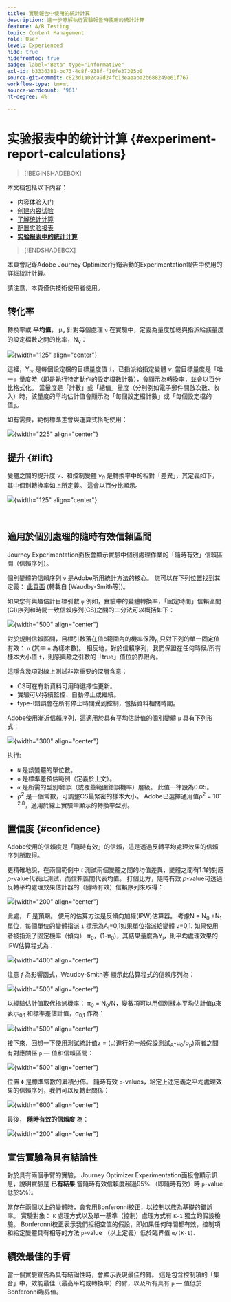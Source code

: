 ```yaml
---
title: 實驗報告中使用的統計計算
description: 進一步瞭解執行實驗報告時使用的統計計算
feature: A/B Testing
topic: Content Management
role: User
level: Experienced
hide: true
hidefromtoc: true
badge: label="Beta" type="Informative"
exl-id: b3336381-bc73-4c8f-938f-f10fe37305b0
source-git-commit: c823d1a02ca9d24fc13eaeaba2b688249e61f767
workflow-type: tm+mt
source-wordcount: '961'
ht-degree: 4%

---
```


# 实验报表中的统计计算 {#experiment-report-calculations}

>[!BEGINSHADEBOX]

本文档包括以下内容：

* [内容体验入门](get-started-experiment.md)
* [创建内容试验](content-experiment.md)
* [了解统计计算](experiment-calculations.md)
* [配置实验报表](reporting-configuration.md)
* **[实验报表中的统计计算](experiment-report-calculations.md)**

>[!ENDSHADEBOX]

本頁會記錄Adobe Journey Optimizer行銷活動的Experimentation報告中使用的詳細統計計算。

請注意，本頁僅供技術使用者使用。

## 转化率

轉換率或 **平均值**， μ<sub>ν</sub> 針對每個處理 `ν` 在實驗中，定義為量度加總與指派給該量度的設定檔數之間的比率，N<sub>ν</sub>：

![](assets/statistical_1.png){width="125" align="center"}

這裡，Y<sub>iν</sub> 是每個設定檔的目標量度值 `i`，已指派給指定變體 *ν*. 當目標量度是「唯一」量度時（即是執行特定動作的設定檔數計數），會顯示為轉換率，並會以百分比格式化。 當量度是「計數」或「總值」量度（分別例如電子郵件開啟次數、收入）時，該量度的平均估計值會顯示為「每個設定檔計數」或「每個設定檔的值」。

如有需要，範例標準差會與運算式搭配使用：

![](assets/statistical_2.png){width="225" align="center"}

## 提升 {#lift}

變體之間的提升度  *ν*、和控制變體  *ν<sub>0</sub>* 是轉換率中的相對「差異」，其定義如下，其中個別轉換率如上所定義。 這會以百分比顯示。

![](assets/statistical_3.png){width="125" align="center"}

</br>

## 適用於個別處理的隨時有效信賴區間

Journey Experimentation面板會顯示實驗中個別處理作業的「隨時有效」信賴區間（信賴序列）。

個別變體的信賴序列 `ν` 是Adobe所用統計方法的核心。 您可以在下列位置找到其定義： [此頁面](https://doi.org/10.48550/arXiv.2103.06476) (轉載自 [Waudby-Smith等])。

如果您有興趣估計目標引數 `ψ` 例如，實驗中的變體轉換率，「固定時間」信賴區間(CI)序列和時間一致信賴序列(CS)之間的二分法可以概括如下：

![](assets/statistical_4.png){width="500" align="center"}

對於規則信賴區間，目標引數落在值ċ範圍內的機率保證<sub>n</sub> 只對下列的單一固定值有效： `n` (其中 `n` 為樣本數)。 相反地，對於信賴序列，我們保證在任何時候/所有樣本大小值 `t`，則感興趣之引數的「true」值位於界限內。

這隱含幾項對線上測試非常重要的深層含意：

* CS可在有新資料可用時選擇性更新。
* 實驗可以持續監控、自動停止或繼續。
* type-I錯誤會在所有停止時間受到控制，包括資料相關時間。

Adobe使用漸近信賴序列，這適用於具有平均估計值的個別變體 `μ` 具有下列形式：

![](assets/statistical_5.png){width="300" align="center"}

执行:

* `N` 是該變體的單位數。
* `σ` 是標準差預估範例（定義於上文）。
* `α` 是所需的型別I錯誤（或覆蓋範圍錯誤機率）層級。 此值一律設為0.05。
* ρ<sup>2</sup> 是一個常數，可調整CS最緊密的樣本大小。 Adobe已選擇通用值ρ<sup>2</sup> = 10<sup>-2.8</sup>，適用於線上實驗中顯示的轉換率型別。

## 置信度 {#confidence}

Adobe使用的信賴度是「隨時有效」的信賴，這是透過反轉平均處理效果的信賴序列所取得。

更精確地說，在兩個範例中 *t* 測試兩個變體之間的均值差異，變體之間有1:1的對應 *p*-value代表此測試，而信賴區間代表均值。 打個比方，隨時有效 *p*-value可透過反轉平均處理效果估計器的（隨時有效）信賴序列來取得：

![](assets/statistical_6.png){width="200" align="center"}

此處， *E* 是預期。 使用的估算方法是反傾向加權(IPW)估算器。 考慮N = N<sub>0</sub> +N<sub>1</sub> 單位，每個單位的變體指派 `i` 標示為A<sub>i</sub>=0,1如果單位指派給變體 `ν`=0,1. 如果使用者被指派了固定機率（傾向） π<sub>0</sub>，(1-π<sub>0</sub>)，其結果量度為Y<sub>i</sub>，則平均處理效果的IPW估算程式為：

![](assets/statistical_12.png){width="400" align="center"}

注意 *f* 為影響函式，Waudby-Smith等 顯示此估算程式的信賴序列為：

![](assets/statistical_7.png){width="500" align="center"}

以經驗估計值取代指派機率： π<sub>0</sub> = N<sub>0</sub>/N，變數項可以用個別樣本平均估計值μ來表示<sub>0,1</sub> 和標準差估計值，σ<sub>0,1</sub> 作為：

![](assets/statistical_8.png){width="500" align="center"}

接下來，回想一下使用測試統計值z = (μ)進行的一般假設測試<sub>A</sub>-μ<sub>0</sub>/σ<sub>p</sub>)兩者之間有對應關係 `p` — 值和信賴區間：

![](assets/statistical_9.png){width="500" align="center"}

位置 `Φ` 是標準常數的累積分佈。 隨時有效 `p`-values，給定上述定義之平均處理效果的信賴序列，我們可以反轉此關係：

![](assets/statistical_10.png){width="600" align="center"}

最後， **隨時有效的信賴度** 為：

![](assets/statistical_11.png){width="200" align="center"}

## 宣告實驗為具有結論性

對於具有兩個手臂的實驗， Journey Optimizer Experimentation面板會顯示訊息，說明實驗是 **已有結果** 當隨時有效信賴度超過95% （即隨時有效）時 `p`-value低於5%)。

當存在兩個以上的變體時，會套用Bonferonni校正，以控制以族為基礎的錯誤率。 實驗對象： `K` 處理方式以及單一基準（控制）處理方式有 `K-1` 獨立的假設檢驗。 Bonferonni校正表示我們拒絕空值的假設，即如果任何時間都有效，控制項和給定變體具有相等的方法 `p`-value （以上定義）低於臨界值 `α/(K-1)`.

## 績效最佳的手臂

當一個實驗宣告為具有結論性時，會顯示表現最佳的臂。 這是包含控制項的「集合」中，效能最佳（最高平均或轉換率）的臂，以及所有具有 `p` — 值低於Bonferonni臨界值。
